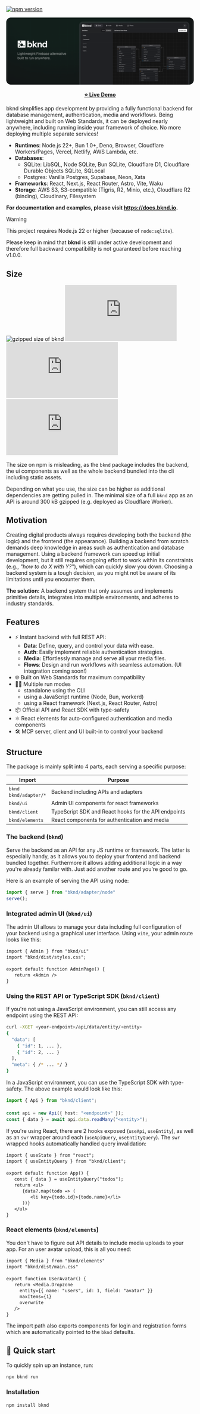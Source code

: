 [![npm version](https://img.shields.io/npm/v/bknd.svg)](https://npmjs.org/package/bknd)

![bknd](https://raw.githubusercontent.com/bknd-io/bknd/refs/heads/main/docs/public/assets/poster.png)

<p align="center" width="100%">
<a href="https://stackblitz.com/github/bknd-io/bknd-examples?hideExplorer=1&embed=1&view=preview&startScript=example-admin-rich&initialPath=%2Fdata%2Fschema" target="_blank">
<strong>⭐ Live Demo</strong>
</a>
</p>

bknd simplifies app development by providing a fully functional backend for database management, authentication, media and workflows. Being lightweight and built on Web Standards, it can be deployed nearly anywhere, including running inside your framework of choice. No more deploying multiple separate services!
* **Runtimes**: Node.js 22+, Bun 1.0+, Deno, Browser, Cloudflare Workers/Pages, Vercel, Netlify, AWS Lambda, etc.
* **Databases**:
  * SQLite: LibSQL, Node SQLite, Bun SQLite, Cloudflare D1, Cloudflare Durable Objects SQLite, SQLocal
  * Postgres: Vanilla Postgres, Supabase, Neon, Xata
* **Frameworks**: React, Next.js, React Router, Astro, Vite, Waku
* **Storage**: AWS S3, S3-compatible (Tigris, R2, Minio, etc.), Cloudflare R2 (binding), Cloudinary, Filesystem

**For documentation and examples, please visit https://docs.bknd.io.**

> [!WARNING]
> This project requires Node.js 22 or higher (because of `node:sqlite`).
>
> Please keep in mind that **bknd** is still under active development
> and therefore full backward compatibility is not guaranteed before reaching v1.0.0.

## Size
![gzipped size of bknd](https://img.shields.io/bundlejs/size/bknd?label=bknd)
![gzipped size of bknd/client](https://img.badgesize.io/https://unpkg.com/bknd@latest/dist/ui/client/index.js?compression=gzip&label=bknd/client)
![gzipped size of bknd/elements](https://img.badgesize.io/https://unpkg.com/bknd@latest/dist/ui/elements/index.js?compression=gzip&label=bknd/elements&t=1)
![gzipped size of bknd/ui](https://img.badgesize.io/https://unpkg.com/bknd@latest/dist/ui/index.js?compression=gzip&label=bknd/ui&t=1)

The size on npm is misleading, as the `bknd` package includes the backend, the ui components as well as the whole backend bundled into the cli including static assets. 

Depending on what you use, the size can be higher as additional dependencies are getting pulled in. The minimal size of a full `bknd` app as an API is around 300 kB gzipped (e.g. deployed as Cloudflare Worker).

## Motivation
Creating digital products always requires developing both the backend (the logic) and the frontend (the appearance). Building a backend from scratch demands deep knowledge in areas such as authentication and database management. Using a backend framework can speed up initial development, but it still requires ongoing effort to work within its constraints (e.g., *"how to do X with Y?"*), which can quickly slow you down. Choosing a backend system is a tough decision, as you might not be aware of its limitations until you encounter them.

**The solution:** A backend system that only assumes and implements primitive details, integrates into multiple environments, and adheres to industry standards.

## Features
* ⚡ Instant backend with full REST API:
  * **Data**: Define, query, and control your data with ease.
  * **Auth**: Easily implement reliable authentication strategies.
  * **Media**: Effortlessly manage and serve all your media files.
  * **Flows**: Design and run workflows with seamless automation. (UI integration coming soon!)
* 🌐 Built on Web Standards for maximum compatibility
* 🏃‍♂️ Multiple run modes
  * standalone using the CLI
  * using a JavaScript runtime (Node, Bun, workerd)
  * using a React framework (Next.js, React Router, Astro)
* 📦 Official API and React SDK with type-safety
* ⚛️ React elements for auto-configured authentication and media components
* 🛠️ MCP server, client and UI built-in to control your backend

## Structure
The package is mainly split into 4 parts, each serving a specific purpose:

| Import                      | Purpose                                              |
|-----------------------------|------------------------------------------------------|
| `bknd`<br/>`bknd/adapter/*` | Backend including APIs and adapters                  |
| `bknd/ui`                   | Admin UI components for react frameworks             |
| `bknd/client`               | TypeScript SDK and React hooks for the API endpoints |
| `bknd/elements`             | React components for authentication and media        |


### The backend (`bknd`)
Serve the backend as an API for any JS runtime or framework. The latter is especially handy, as it allows you to deploy your frontend and backend bundled together. Furthermore it allows adding additional logic in a way you're already familar with. Just add another route and you're good to go.

Here is an example of serving the API using node:
```js index.js
import { serve } from "bknd/adapter/node"
serve();
```

### Integrated admin UI (`bknd/ui`)
The admin UI allows to manage your data including full configuration of your backend using a graphical user interface. Using `vite`, your admin route looks like this:
```tsx
import { Admin } from "bknd/ui"
import "bknd/dist/styles.css";

export default function AdminPage() {
   return <Admin />
}
```

### Using the REST API or TypeScript SDK (`bknd/client`)
If you're not using a JavaScript environment, you can still access any endpoint using the REST API:
```bash
curl -XGET <your-endpoint>/api/data/entity/<entity>
{
  "data": [
    { "id": 1, ... },
    { "id": 2, ... }
  ],
  "meta": { /* ... */ }
}
```

In a JavaScript environment, you can use the TypeScript SDK with type-safety. The above example would look like this:
```ts
import { Api } from "bknd/client";

const api = new Api({ host: "<endpoint>" });
const { data } = await api.data.readMany("<entity>");
```

If you're using React, there are 2 hooks exposed (`useApi`, `useEntity`), as well as an `swr` wrapper around each (`useApiQuery`, `useEntityQuery`). The `swr` wrapped hooks automatically handled query invalidation:

```tsx
import { useState } from "react";
import { useEntityQuery } from "bknd/client";

export default function App() {
   const { data } = useEntityQuery("todos");   
   return <ul>
      {data?.map(todo => (
         <li key={todo.id}>{todo.name}</li>
      ))}
   </ul>
}
```

### React elements (`bknd/elements`)
You don't have to figure out API details to include media uploads to your app. For an user avatar upload, this is all you need:
```tsx
import { Media } from "bknd/elements"
import "bknd/dist/main.css"

export function UserAvatar() {
   return <Media.Dropzone
     entity={{ name: "users", id: 1, field: "avatar" }}
     maxItems={1}
     overwrite
   />
}
```
The import path also exports components for login and registration forms which are automatically pointed to the `bknd` defaults.


## 🚀 Quick start
To quickly spin up an instance, run:
```bash
npx bknd run
```

### Installation  
```bash
npm install bknd
```
